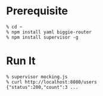 Prerequisite
============

    % cd ~
    % npm install yaml biggie-router
    % npm install supervisor -g

Run It
======

    % supervisor mocking.js
    % curl http://localhost:8080/users 
    {"status":200,"count":3 ...